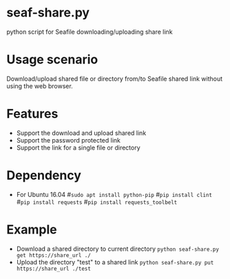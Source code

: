 # seaf-share.py
python script for Seafile downloading/uploading share link

# Usage scenario
Download/upload shared file or directory from/to Seafile shared link without using the web browser. 

# Features
- Support the download and upload shared link
- Support the password protected link
- Support the link for a single file or directory

# Dependency
- For Ubuntu 16.04
#``sudo apt install python-pip``
#``pip install clint``
#``pip install requests``
#``pip install requests_toolbelt``

# Example
- Download a shared directory to current directory
``python seaf-share.py get https://share_url ./``
- Upload the directory "test" to a shared link
``python seaf-share.py put https://share_url ./test``

